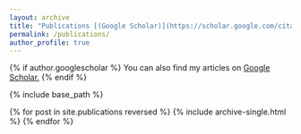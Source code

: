 ```yaml
---
layout: archive
title: "Publications [(Google Scholar)](https://scholar.google.com/citations?hl=en&user=W0iPYdUAAAAJ&view_op=list_works&sortby=pubdate)"
permalink: /publications/
author_profile: true
---
```


{% if author.googlescholar %}
 You can also find my articles on <u><a href="https://scholar.google.com/citations?hl=en&user=W0iPYdUAAAAJ&view_op=list_works&sortby=pubdate">Google Scholar</a>.</u>
{% endif %}

{% include base_path %}

{% for post in site.publications reversed %}
  {% include archive-single.html %}
{% endfor %}
